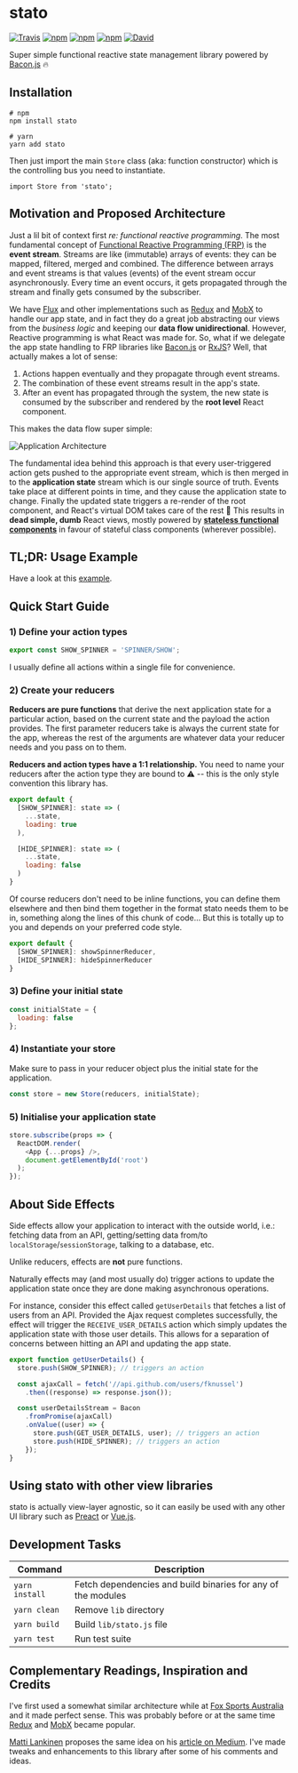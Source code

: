 # stato

[![Travis](https://img.shields.io/travis/fknussel/stato.svg)](https://travis-ci.org/fknussel/stato)
[![npm](https://img.shields.io/npm/v/stato.svg)](https://www.npmjs.com/package/stato)
[![npm](https://img.shields.io/npm/l/stato.svg)](https://github.com/fknussel/stato/blob/master/LICENSE.md)
[![npm](https://img.shields.io/npm/dm/stato.svg)](https://www.npmjs.com/package/stato)
[![David](https://img.shields.io/david/fknussel/stato.svg)](https://github.com/fknussel/stato)

Super simple functional reactive state management library powered by [Bacon.js](http://baconjs.github.io/) 🔥

## Installation

```
# npm
npm install stato

# yarn
yarn add stato
```

Then just import the main `Store` class (aka: function constructor) which is the controlling bus you need to instantiate.

```
import Store from 'stato';
```

## Motivation and Proposed Architecture

Just a lil bit of context first *re: functional reactive programming*. The most fundamental concept of [Functional Reactive Programming (FRP)](http://en.wikipedia.org/wiki/Functional_reactive_programming) is the **event stream**. Streams are like (immutable) arrays of events: they can be mapped, filtered, merged and combined. The difference between arrays and event streams is that values (events) of the event stream occur asynchronously. Every time an event occurs, it gets propagated through the stream and finally gets consumed by the subscriber.

We have [Flux](https://facebook.github.io/flux/) and other implementations such as [Redux](http://redux.js.org/) and [MobX](https://mobxjs.github.io/) to handle our app state, and in fact they do a great job abstracting our views from the *business logic* and keeping our **data flow unidirectional**. However, Reactive programming is what React was made for. So, what if we delegate the app state handling to FRP libraries like [Bacon.js](http://baconjs.github.io/) or [RxJS](http://reactivex.io/rxjs/)? Well, that actually makes a lot of sense:

1. Actions happen eventually and they propagate through event streams.
2. The combination of these event streams result in the app's state.
3. After an event has propagated through the system, the new state is consumed by the subscriber and rendered by the **root level** React component.

This makes the data flow super simple:

![Application Architecture](http://i.imgur.com/ButOsvf.png)

The fundamental idea behind this approach is that every user-triggered action gets pushed to the appropriate event stream, which is then merged in to the **application state** stream which is our single source of truth. Events take place at different points in time, and they cause the application state to change. Finally the updated state triggers a re-render of the root component, and React's virtual DOM takes care of the rest :tada: This results in **dead simple, dumb** React views, mostly powered by **[stateless functional components](https://facebook.github.io/react/docs/components-and-props.html#functional-and-class-components)** in favour of stateful class components (wherever possible).

## TL;DR: Usage Example

Have a look at this [example](https://github.com/fknussel/stato-example).

## Quick Start Guide

### 1) Define your **action types**

```js
export const SHOW_SPINNER = 'SPINNER/SHOW';
```

I usually define all actions within a single file for convenience.

### 2) Create your **reducers**

**Reducers are pure functions** that derive the next application state for a particular action, based on the current state and the payload the action provides. The first parameter reducers take is always the current state for the app, whereas the rest of the arguments are whatever data your reducer needs and you pass on to them.

**Reducers and action types have a 1:1 relationship.** You need to name your reducers after the action type they are bound to ⚠️ -- this is the only style convention this library has.

```js
export default {
  [SHOW_SPINNER]: state => (
    ...state,
    loading: true
  ),

  [HIDE_SPINNER]: state => (
    ...state,
    loading: false
  )
}
```

Of course reducers don't need to be inline functions, you can define them elsewhere and then bind them together in the format stato needs them to be in, something along the lines of this chunk of code... But this is totally up to you and depends on your preferred code style.

```js
export default {
  [SHOW_SPINNER]: showSpinnerReducer,
  [HIDE_SPINNER]: hideSpinnerReducer
}
```

### 3) Define your **initial state**

```js
const initialState = {
  loading: false
};
```

### 4) Instantiate your store

Make sure to pass in your reducer object plus the initial state for the application.

```js
const store = new Store(reducers, initialState);
```

### 5) Initialise your application state

```js
store.subscribe(props => {
  ReactDOM.render(
    <App {...props} />,
    document.getElementById('root')
  );
});
```

## About Side Effects

Side effects allow your application to interact with the outside world, i.e.: fetching data from an API, getting/setting data from/to `localStorage`/`sessionStorage`, talking to a database, etc.

Unlike reducers, effects are **not** pure functions.

Naturally effects may (and most usually do) trigger actions to update the application state once they are done making asynchronous operations.

For instance, consider this effect called `getUserDetails` that fetches a list of users from an API. Provided the Ajax request completes successfully, the effect will trigger the `RECEIVE_USER_DETAILS` action which simply updates the application state with those user details. This allows for a separation of concerns between hitting an API and updating the app state.

```js
export function getUserDetails() {
  store.push(SHOW_SPINNER); // triggers an action

  const ajaxCall = fetch('//api.github.com/users/fknussel')
    .then((response) => response.json());

  const userDetailsStream = Bacon
    .fromPromise(ajaxCall)
    .onValue((user) => {
      store.push(GET_USER_DETAILS, user); // triggers an action
      store.push(HIDE_SPINNER); // triggers an action
    });
}
```

## Using stato with other view libraries

stato is actually view-layer agnostic, so it can easily be used with any other UI library such as [Preact](https://preactjs.com/) or [Vue.js](https://vuejs.org/).

## Development Tasks

| Command | Description |
|---------|-------------|
| `yarn install` | Fetch dependencies and build binaries for any of the modules |
| `yarn clean` | Remove `lib` directory |
| `yarn build` | Build `lib/stato.js` file |
| `yarn test` | Run test suite |

## Complementary Readings, Inspiration and Credits

I've first used a somewhat similar architecture while at [Fox Sports Australia](https://github.com/FoxSportsAustralia/) and it made perfect sense. This was probably before or at the same time [Redux](http://redux.js.org/) and [MobX](https://mobxjs.github.io/) became popular.

[Matti Lankinen](https://github.com/milankinen) proposes the same idea on his [article on Medium](https://medium.com/@milankinen/good-bye-flux-welcome-bacon-rx-23c71abfb1a7). I've made tweaks and enhancements to this library after some of his comments and ideas.

